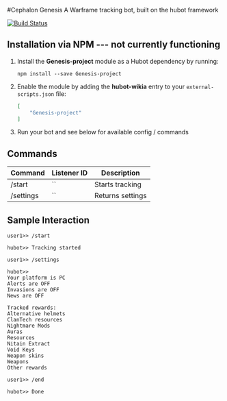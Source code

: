 #Cephalon Genesis
A Warframe tracking bot, built on the hubot framework

[![Build Status](https://travis-ci.org/pabletos/Genesis-project.svg)](https://travis-ci.org/pabletos/Genesis-project)


## Installation via NPM --- not currently functioning

1. Install the __Genesis-project__ module as a Hubot dependency by running:

    ```
    npm install --save Genesis-project
    ```

2. Enable the module by adding the __hubot-wikia__ entry to your `external-scripts.json` file:

    ```json
    [
        "Genesis-project"
    ]
    ```

3. Run your bot and see below for available config / commands


## Commands

Command | Listener ID | Description
--- | --- | ---
/start | `` | Starts tracking
/settings | `` | Returns settings


## Sample Interaction

```
user1>> /start

hubot>> Tracking started

user1>> /settings

hubot>> 
Your platform is PC
Alerts are OFF
Invasions are OFF
News are OFF

Tracked rewards:
Alternative helmets
ClanTech resources
Nightmare Mods
Auras
Resources
Nitain Extract
Void Keys
Weapon skins
Weapons
Other rewards

user1>> /end

hubot>> Done

```
